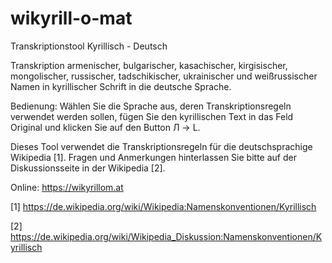 # wikyrill-o-mat
Transkriptionstool Kyrillisch - Deutsch

Transkription armenischer, bulgarischer, kasachischer, kirgisischer, mongolischer, russischer, tadschikischer, ukrainischer und weißrussischer Namen in kyrillischer Schrift in die deutsche Sprache.

Bedienung: Wählen Sie die Sprache aus, deren Transkriptionsregeln verwendet werden sollen, fügen Sie den kyrillischen Text in das Feld Original und klicken Sie auf den Button Л → L.

Dieses Tool verwendet die Transkriptionsregeln für die deutschsprachige Wikipedia [1]. Fragen und Anmerkungen hinterlassen Sie bitte auf der Diskussionsseite in der Wikipedia [2].

Online: https://wikyrillom.at

[1] https://de.wikipedia.org/wiki/Wikipedia:Namenskonventionen/Kyrillisch

[2] https://de.wikipedia.org/wiki/Wikipedia_Diskussion:Namenskonventionen/Kyrillisch
